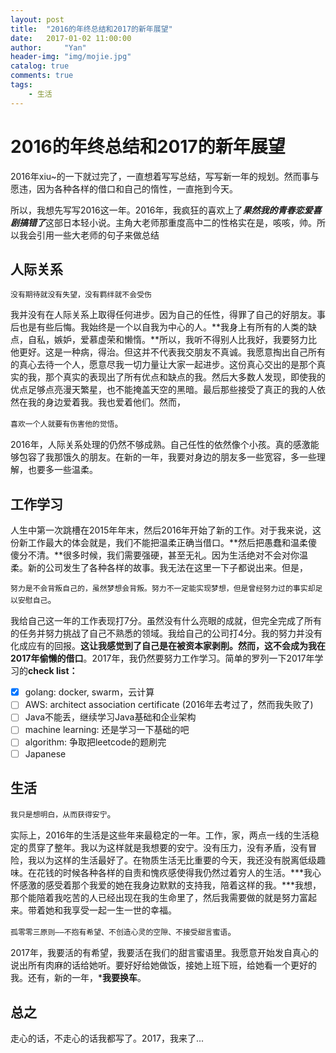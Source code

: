 ```yaml
---
layout: post
title:  "2016的年终总结和2017的新年展望"
date:   2017-01-02 11:00:00
author:     "Yan"
header-img: "img/mojie.jpg"
catalog: true
comments: true
tags:
    - 生活
---
```


# 2016的年终总结和2017的新年展望

2016年xiu~的一下就过完了，一直想着写写总结，写写新一年的规划。然而事与愿违，因为各种各样的借口和自己的惰性，一直拖到今天。

所以，我想先写写2016这一年。2016年，我疯狂的喜欢上了***果然我的青春恋爱喜剧搞错了***这部日本轻小说。主角大老师那重度高中二的性格实在是，咳咳，帅。所以我会引用一些大老师的句子来做总结

## 人际关系

`没有期待就没有失望，没有羁绊就不会受伤`

我并没有在人际关系上取得任何进步。因为自己的任性，得罪了自己的好朋友。事后也是有些后悔。我始终是一个以自我为中心的人。**我身上有所有的人类的缺点，自私，嫉妒，爱慕虚荣和懒惰。**所以，我听不得别人比我好，我要努力比他更好。这是一种病，得治。但这并不代表我交朋友不真诚。我愿意掏出自己所有的真心去待一个人，愿意尽我一切力量让大家一起进步。这份真心交出的是那个真实的我，那个真实的表现出了所有优点和缺点的我。然后大多数人发现，即使我的优点足够点亮漫天繁星，也不能掩盖天空的黑暗。最后那些接受了真正的我的人依然在我的身边爱着我。我也爱着他们。然而，

`喜欢一个人就要有伤害他的觉悟`。

2016年，人际关系处理的仍然不够成熟。自己任性的依然像个小孩。真的感激能够包容了我那饿久的朋友。在新的一年，我要对身边的朋友多一些宽容，多一些理解，也要多一些温柔。

## 工作学习

人生中第一次跳槽在2015年年末，然后2016年开始了新的工作。对于我来说，这份新工作最大的体会就是，我们不能把温柔正确当借口。**然后把愚蠢和温柔傻傻分不清。**很多时候，我们需要强硬，甚至无礼。因为生活绝对不会对你温柔。新的公司发生了各种各样的故事。我无法在这里一下子都说出来。但是，

`努力是不会背叛自己的，虽然梦想会背叛。努力不一定能实现梦想，但是曾经努力过的事实却足以安慰自己`。

我给自己这一年的工作表现打7分。虽然没有什么亮眼的成就，但完全完成了所有的任务并努力挑战了自己不熟悉的领域。我给自己的公司打4分。我的努力并没有化成应有的回报。**这让我感觉到了自己是在被资本家剥削。然而，这不会成为我在2017年偷懒的借口**。2017年，我仍然要努力工作学习。简单的罗列一下2017年学习的**check list：**

-[X] golang: docker, swarm，云计算
-[ ] AWS: architect association certificate (2016年去考过了，然而我失败了)
-[ ] Java不能丢，继续学习Java基础和企业架构
-[ ] machine learning: 还是学习一下基础的吧
-[ ] algorithm: 争取把leetcode的题刷完 
-[ ] Japanese

## 生活


`我只是想明白，从而获得安宁`。

实际上，2016年的生活是这些年来最稳定的一年。工作，家，两点一线的生活稳定的贯穿了整年。我以为这样就是我想要的安宁。没有压力，没有矛盾，没有冒险，我以为这样的生活最好了。在物质生活无比重要的今天，我还没有脱离低级趣味。在花钱的时候各种各样的自责和愧疚感使得我仍然过着穷人的生活。***我心怀感激的感受着那个我爱的她在我身边默默的支持我，陪着这样的我。***我想，那个能陪着我吃苦的人已经出现在我的生命里了，然后我需要做的就是努力富起来。带着她和我享受一起一生一世的幸福。

`孤零零三原则——不抱有希望、不创造心灵的空隙、不接受甜言蜜语`。

2017年，我要活的有希望，我要活在我们的甜言蜜语里。我愿意开始发自真心的说出所有肉麻的话给她听。要好好给她做饭，接她上班下班，给她看一个更好的我。还有，新的一年，***我要换车**。

## 总之

走心的话，不走心的话我都写了。2017，我来了...